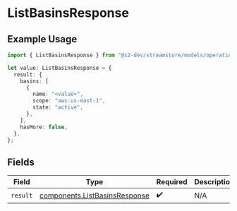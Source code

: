 # ListBasinsResponse

## Example Usage

```typescript
import { ListBasinsResponse } from "@s2-dev/streamstore/models/operations";

let value: ListBasinsResponse = {
  result: {
    basins: [
      {
        name: "<value>",
        scope: "aws:us-east-1",
        state: "active",
      },
    ],
    hasMore: false,
  },
};
```

## Fields

| Field                                                                          | Type                                                                           | Required                                                                       | Description                                                                    |
| ------------------------------------------------------------------------------ | ------------------------------------------------------------------------------ | ------------------------------------------------------------------------------ | ------------------------------------------------------------------------------ |
| `result`                                                                       | [components.ListBasinsResponse](../../models/components/listbasinsresponse.md) | :heavy_check_mark:                                                             | N/A                                                                            |